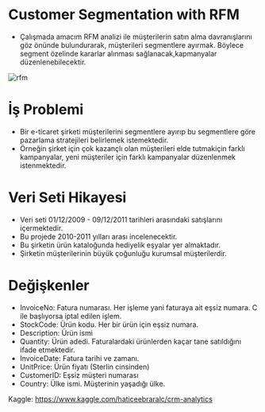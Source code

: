 # Customer Segmentation with RFM

* Çalışmada amacım RFM analizi ile müşterilerin satın alma davranışlarını göz önünde bulundurarak, müşterileri segmentlere ayırmak.
  Böylece segment özelinde kararlar alınması sağlanacak,kapmanyalar düzenlenebilecektir.
  
![rfm](https://user-images.githubusercontent.com/87808313/126800670-13c12df1-0911-4d9f-93b9-eeb12e94084b.png)

# İş Problemi
* Bir e-ticaret şirketi müşterilerini segmentlere ayırıp bu segmentlere göre
pazarlama stratejileri belirlemek istemektedir.
* Örneğin şirket için çok kazançlı olan müşterileri elde tutmakiçin farklı kampanyalar, yeni müşteriler için farklı kampanyalar düzenlenmek istenmektedir.

# Veri Seti Hikayesi
* Veri seti  01/12/2009 - 09/12/2011 tarihleri arasındaki satışlarını içermektedir.
* Bu projede 2010-2011 yılları arası incelenecektir.
* Bu şirketin ürün kataloğunda hediyelik eşyalar yer almaktadır.
* Şirketin müşterilerinin büyük çoğunluğu kurumsal müşterilerdir.

# Değişkenler 
* InvoiceNo: Fatura numarası. Her işleme yani faturaya ait eşsiz numara. C ile başlıyorsa iptal edilen işlem.
* StockCode: Ürün kodu. Her bir ürün için eşsiz numara.
* Description: Ürün ismi
* Quantity: Ürün adedi. Faturalardaki ürünlerden kaçar tane satıldığını ifade etmektedir.
* InvoiceDate: Fatura tarihi ve zamanı.
* UnitPrice: Ürün fiyatı (Sterlin cinsinden)
* CustomerID: Eşsiz müşteri numarası
* Country: Ülke ismi. Müşterinin yaşadığı ülke.

Kaggle:
https://www.kaggle.com/haticeebraralc/crm-analytics
